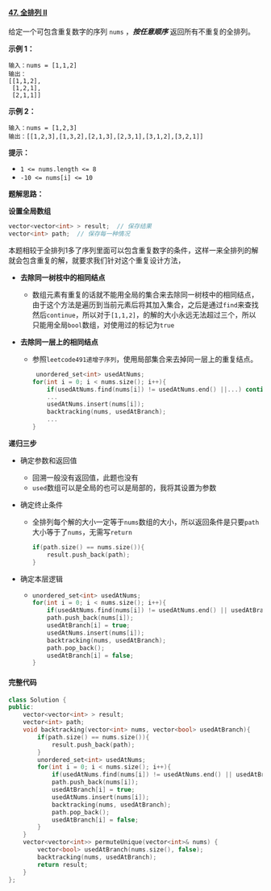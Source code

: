 #### [47. 全排列 II](https://leetcode.cn/problems/permutations-ii/)

给定一个可包含重复数字的序列 `nums` ，***按任意顺序*** 返回所有不重复的全排列。

**示例 1：**

```
输入：nums = [1,1,2]
输出：
[[1,1,2],
 [1,2,1],
 [2,1,1]]
```

**示例 2：**

```
输入：nums = [1,2,3]
输出：[[1,2,3],[1,3,2],[2,1,3],[2,3,1],[3,1,2],[3,2,1]]
```

**提示：**

- `1 <= nums.length <= 8`
- `-10 <= nums[i] <= 10`



**题解思路：**

**设置全局数组**

```c++
vector<vector<int> > result;  // 保存结果
vector<int> path;  // 保存每一种情况
```

本题相较于全排列1多了序列里面可以包含重复数字的条件，这样一来全排列的解就会包含重复的解，就要求我们针对这个重复设计方法，

- **去除同一树枝中的相同结点**

  - 数组元素有重复的话就不能用全局的集合来去除同一树枝中的相同结点，由于这个方法是遍历到当前元素后将其加入集合，之后是通过`find`来查找然后`continue`，所以对于`[1,1,2]`，的解的大小永远无法超过三个，所以只能用全局`bool`数组，对使用过的标记为`true`

- **去除同一层上的相同结点**

  - 参照`leetcode491递增子序列`，使用局部集合来去掉同一层上的重复结点。

    ```c++
     unordered_set<int> usedAtNums;
    for(int i = 0; i < nums.size(); i++){
        if(usedAtNums.find(nums[i]) != usedAtNums.end() ||...) continue;
        ...
        usedAtNums.insert(nums[i]);
        backtracking(nums, usedAtBranch);
        ...
    }
    ```

**递归三步**

- 确定参数和返回值

  - 回溯一般没有返回值，此题也没有
  - `used`数组可以是全局的也可以是局部的，我将其设置为参数

- 确定终止条件

  - 全排列每个解的大小一定等于`nums`数组的大小，所以返回条件是只要`path`大小等于了`nums`，无需写`return`

    ```c++
    if(path.size() == nums.size()){
        result.push_back(path);
    }
    ```

- 确定本层逻辑

  - ```c++
    unordered_set<int> usedAtNums;
    for(int i = 0; i < nums.size(); i++){
        if(usedAtNums.find(nums[i]) != usedAtNums.end() || usedAtBranch[i] == true) continue;
        path.push_back(nums[i]);
        usedAtBranch[i] = true;
        usedAtNums.insert(nums[i]);
        backtracking(nums, usedAtBranch);
        path.pop_back();
        usedAtBranch[i] = false;
    }
    ```

#### 完整代码

```c++
class Solution {
public:
    vector<vector<int> > result;
    vector<int> path;
    void backtracking(vector<int> nums, vector<bool> usedAtBranch){
        if(path.size() == nums.size()){
            result.push_back(path);
        }
        unordered_set<int> usedAtNums;
        for(int i = 0; i < nums.size(); i++){
            if(usedAtNums.find(nums[i]) != usedAtNums.end() || usedAtBranch[i] == true) continue;
            path.push_back(nums[i]);
            usedAtBranch[i] = true;
            usedAtNums.insert(nums[i]);
            backtracking(nums, usedAtBranch);
            path.pop_back();
            usedAtBranch[i] = false;
        }
    }
    vector<vector<int>> permuteUnique(vector<int>& nums) {
        vector<bool> usedAtBranch(nums.size(), false);
        backtracking(nums, usedAtBranch);
        return result;
    }
};
```



